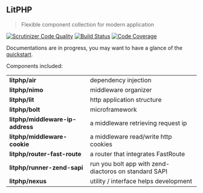 LitPHP
------

> Flexible component collection for modern application

[![Scrutinizer Code Quality](https://scrutinizer-ci.com/g/litphp/litphp/badges/quality-score.png?b=master)](https://scrutinizer-ci.com/g/litphp/litphp/?branch=master)
[![Build Status](https://scrutinizer-ci.com/g/litphp/litphp/badges/build.png?b=master)](https://scrutinizer-ci.com/g/litphp/litphp/build-status/master)
[![Code Coverage](https://scrutinizer-ci.com/g/litphp/litphp/badges/coverage.png?b=master)](https://scrutinizer-ci.com/g/litphp/litphp/?branch=master)

Documentations are in progress, you may want to have a glance of the [quickstart](https://github.com/litphp/litphp/blob/master/docs/index.md). 

Components included:

| | |
| ---- | ---- |
| **litphp/air** | dependency injection |
| **litphp/nimo** | middleware organizer |
| **litphp/lit** | http application structure |
| **litphp/bolt** | microframework |
| **litphp/middleware-ip-address** | a middleware retrieving request ip |
| **litphp/middleware-cookie** | a middleware read/write http cookies |
| **litphp/router-fast-route** | a router that integrates FastRoute |
| **litphp/runner-zend-sapi** | run you bolt app with zend-diactoros on standard SAPI |
| **litphp/nexus** | utility / interface helps development |

